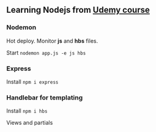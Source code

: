 ## Learning Nodejs from [Udemy course](https://www.udemy.com/course/the-complete-nodejs-developer-course-2/)

### Nodemon

Hot deploy. Monitor **js** and **hbs** files.

Start `nodemon app.js -e js hbs` 

### Express

Install `npm i express`

### Handlebar for templating

Install `npm i hbs`

Views and partials
